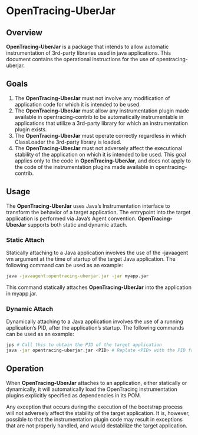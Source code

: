 # OpenTracing-UberJar

## Overview

**OpenTracing-UberJar** is a package that intends to allow automatic instrumentation of 3rd-party libraries used in java applications. This document contains the operational instructions for the use of opentracing-uberjar.

## Goals

1) The **OpenTracing-UberJar** must not involve any modification of application code for which it is intended to be used.
2) The **OpenTracing-UberJar** must allow any instrumentation plugin made available in opentracing-contrib to be automatically instrumentable in applications that utilize a 3rd-party library for which an instrumentation plugin exists.
3) The **OpenTracing-UberJar** must operate correctly regardless in which ClassLoader the 3rd-party library is loaded.
4) The **OpenTracing-UberJar** must not adversely affect the executional stability of the application on which it is intended to be used. This goal applies only to the code in **OpenTracing-UberJar**, and does not apply to the code of the instrumentation plugins made available in opentracing-contrib.

## Usage

The **OpenTracing-UberJar** uses Java’s Instrumentation interface to transform the behavior of a target application. The entrypoint into the target application is performed via Java’s Agent convention. **OpenTracing-UberJar** supports both static and dynamic attach.

### Static Attach

Statically attaching to a Java application involves the use of the -javaagent vm argument at the time of startup of the target Java application. The following command can be used as an example:

```bash
java -javaagent:opentracing-uberjar.jar -jar myapp.jar
```

This command statically attaches **OpenTracing-UberJar** into the application in myapp.jar.

### Dynamic Attach

Dynamically attaching to a Java application involves the use of a running application’s PID, after the application’s startup. The following commands can be used as an example:

```bash
jps # Call this to obtain the PID of the target application
java -jar opentracing-uberjar.jar <PID> # Replate <PID> with the PID from jps
```

## Operation

When **OpenTracing-UberJar** attaches to an application, either statically or dynamically, it will automatically load the OpenTracing instrumentation plugins explicitly specified as dependencies in its POM.

Any exception that occurs during the execution of the bootstrap process will not adversely affect the stability of the target application. It is, however, possible to that the instrumentation plugin code may result in exceptions that are not properly handled, and would destabilize the target application.